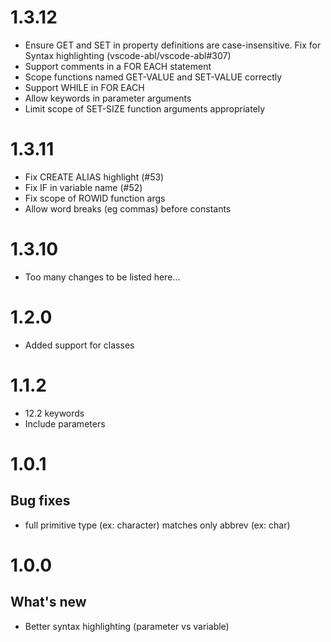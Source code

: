 1.3.12
======

- Ensure GET and SET in property definitions are case-insensitive. Fix for Syntax highlighting (vscode-abl/vscode-abl#307)
- Support comments in a FOR EACH statement
- Scope functions named GET-VALUE and SET-VALUE correctly
- Support WHILE in FOR EACH
- Allow keywords in parameter arguments
- Limit scope of SET-SIZE function arguments appropriately

1.3.11
======

- Fix CREATE ALIAS highlight (#53)
- Fix IF in variable name (#52)
- Fix scope of ROWID function args
- Allow word breaks (eg commas) before constants

1.3.10
======
- Too many changes to be listed here...

1.2.0
=====
- Added support for classes

1.1.2
=====
- 12.2 keywords
- Include parameters

1.0.1
=====

## Bug fixes
- full primitive type (ex: character) matches only abbrev (ex: char)

1.0.0
=====

## What's new
- Better syntax highlighting (parameter vs variable)
